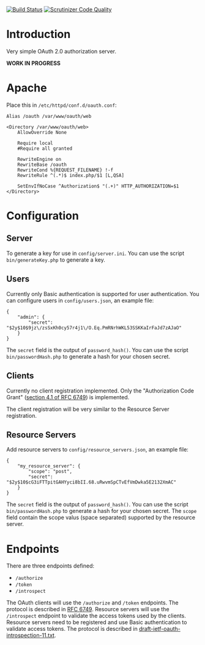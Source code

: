 [![Build Status](https://travis-ci.org/fkooman/oauth.svg)](https://travis-ci.org/fkooman/oauth)
[![Scrutinizer Code Quality](https://scrutinizer-ci.com/g/fkooman/oauth/badges/quality-score.png?b=master)](https://scrutinizer-ci.com/g/fkooman/oauth/?branch=master)

# Introduction
Very simple OAuth 2.0 authorization server.

**WORK IN PROGRESS**

# Apache
Place this in `/etc/httpd/conf.d/oauth.conf`:

    Alias /oauth /var/www/oauth/web

    <Directory /var/www/oauth/web>
        AllowOverride None

        Require local
        #Require all granted

        RewriteEngine on
        RewriteBase /oauth
        RewriteCond %{REQUEST_FILENAME} !-f
        RewriteRule ^(.*)$ index.php/$1 [L,QSA]

        SetEnvIfNoCase ^Authorization$ "(.+)" HTTP_AUTHORIZATION=$1
    </Directory>

# Configuration
## Server
To generate a key for use in `config/server.ini`. You can use 
the script `bin/generateKey.php` to generate a key.

## Users
Currently only Basic authentication is supported for user authentication. You
can configure users in `config/users.json`, an example file:

    {
        "admin": {
            "secret": "$2y$10$9jz\/zsSxKh0cy57r4j1\/O.Eq.PmRNrhWKL53SSKKaIrFaJd7zAJaO"
        }
    }

The `secret` field is the output of `password_hash()`. You can use the script 
`bin/passwordHash.php` to generate a hash for your chosen secret.

## Clients
Currently no client registration implemented. Only the 
"Authorization Code Grant" 
([section 4.1 of RFC 6749](https://tools.ietf.org/html/rfc6749#section-4.1)) 
is implemented.

The client registration will be very similar to the Resource Server 
registration.

## Resource Servers
Add resource servers to `config/resource_servers.json`, an example file:

    {
        "my_resource_server": {
            "scope": "post",
            "secret": "$2y$10$cG3iFTTpitGAHYyci8bII.68.uRwvmSpCTvEfVmDwka5E2132XmAC"
        }
    }

The `secret` field is the output of `password_hash()`. You can use the script 
`bin/passwordHash.php` to generate a hash for your chosen secret. The 
`scope` field contain the scope valus (space separated) supported by the 
resource server.

# Endpoints
There are three endpoints defined:
* `/authorize`
* `/token`
* `/introspect`

The OAuth clients will use the `/authorize` and `/token` endpoints. The 
protocol is described in [RFC 6749](https://tools.ietf.org/html/rfc6749). 
Resource servers will use the `/introspect` endpoint to validate the access 
tokens used by the clients. Resource servers need to be registered and use 
Basic authentication to validate access tokens. The protocol is described in 
[draft-ietf-oauth-introspection-11.txt](https://tools.ietf.org/html/draft-ietf-oauth-introspection).
